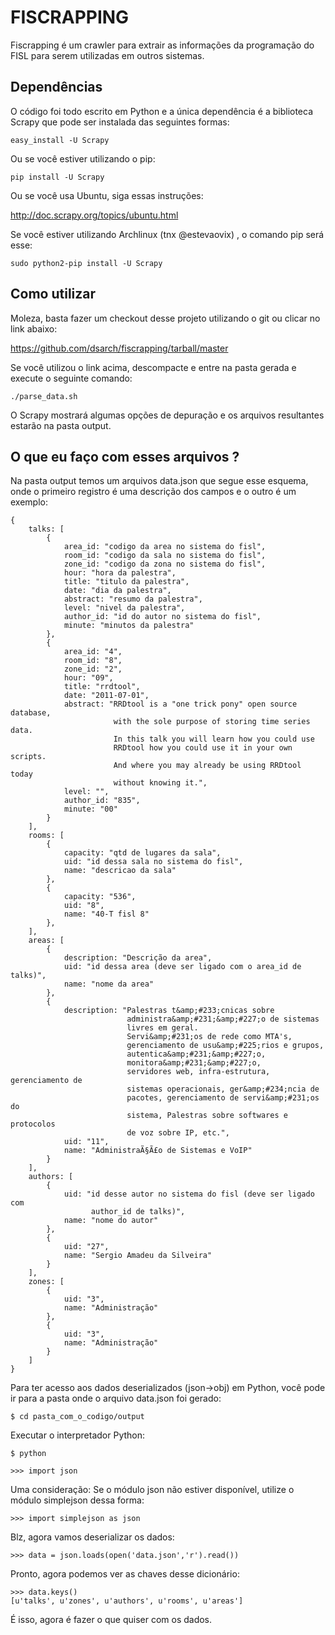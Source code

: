 FISCRAPPING
===========

Fiscrapping é um crawler para extrair as informações da programação do FISL
para serem utilizadas em outros sistemas.

Dependências
------------

O código foi todo escrito em Python e a única dependência é a biblioteca
Scrapy que pode ser instalada das seguintes formas:

    easy_install -U Scrapy

Ou se você estiver utilizando o pip:

    pip install -U Scrapy

Ou se você usa Ubuntu, siga essas instruções:

http://doc.scrapy.org/topics/ubuntu.html

Se você estiver utilizando Archlinux (tnx @estevaovix) , o comando pip será
esse:

    sudo python2-pip install -U Scrapy

Como utilizar
-------------

Moleza, basta fazer um checkout desse projeto utilizando o git ou clicar no
link abaixo:

https://github.com/dsarch/fiscrapping/tarball/master

Se você utilizou o link acima, descompacte e entre na pasta gerada e execute o
seguinte comando:

    ./parse_data.sh

O Scrapy mostrará algumas opções de depuração e os arquivos resultantes estarão
na pasta output.


O que eu faço com esses arquivos ?
----------------------------------

Na pasta output temos um arquivos data.json que segue esse esquema, onde o
primeiro registro é uma descrição dos campos e o outro é um exemplo:


    {
        talks: [
            {
                area_id: "codigo da area no sistema do fisl",
                room_id: "codigo da sala no sistema do fisl",
                zone_id: "codigo da zona no sistema do fisl",
                hour: "hora da palestra",
                title: "titulo da palestra",
                date: "dia da palestra",
                abstract: "resumo da palestra",
                level: "nivel da palestra",
                author_id: "id do autor no sistema do fisl",
                minute: "minutos da palestra"
            },
            {
                area_id: "4",
                room_id: "8",
                zone_id: "2",
                hour: "09",
                title: "rrdtool",
                date: "2011-07-01",
                abstract: "RRDtool is a "one trick pony" open source database,
                           with the sole purpose of storing time series data.
                           In this talk you will learn how you could use
                           RRDtool how you could use it in your own scripts.
                           And where you may already be using RRDtool today
                           without knowing it.",
                level: "",
                author_id: "835",
                minute: "00"
            }
        ],  
        rooms: [
            {
                capacity: "qtd de lugares da sala",
                uid: "id dessa sala no sistema do fisl",
                name: "descricao da sala"
            },
            {
                capacity: "536",
                uid: "8",
                name: "40-T fisl 8"
            },
        ],
        areas: [
            {
                description: "Descrição da area",
                uid: "id dessa area (deve ser ligado com o area_id de talks)",
                name: "nome da area"
            },
            {
                description: "Palestras t&amp;#233;cnicas sobre
                              administra&amp;#231;&amp;#227;o de sistemas
                              livres em geral.
                              Servi&amp;#231;os de rede como MTA's,
                              gerenciamento de usu&amp;#225;rios e grupos,
                              autentica&amp;#231;&amp;#227;o,
                              monitora&amp;#231;&amp;#227;o,
                              servidores web, infra-estrutura, gerenciamento de
                              sistemas operacionais, ger&amp;#234;ncia de
                              pacotes, gerenciamento de servi&amp;#231;os do
                              sistema, Palestras sobre softwares e protocolos
                              de voz sobre IP, etc.",
                uid: "11",
                name: "AdministraÃ§Ã£o de Sistemas e VoIP"
            }
        ],
        authors: [
            {
                uid: "id desse autor no sistema do fisl (deve ser ligado com
                      author_id de talks)",
                name: "nome do autor"
            },
            {
                uid: "27",
                name: "Sergio Amadeu da Silveira"
            }
        ],
        zones: [
            {
                uid: "3",
                name: "Administração"
            },
            {
                uid: "3",
                name: "Administração"
            }
        ]
    }

Para ter acesso aos dados deserializados (json->obj) em Python, você pode ir
para a pasta onde o arquivo data.json foi gerado:

    $ cd pasta_com_o_codigo/output

Executar o interpretador Python:

    $ python

    >>> import json

Uma consideração: Se o módulo json não estiver disponível, utilize o módulo 
simplejson dessa forma:

    >>> import simplejson as json

Blz, agora vamos deserializar os dados:

    >>> data = json.loads(open('data.json','r').read())

Pronto, agora podemos ver as chaves desse dicionário:

    >>> data.keys()
    [u'talks', u'zones', u'authors', u'rooms', u'areas']

É isso, agora é fazer o que quiser com os dados.
